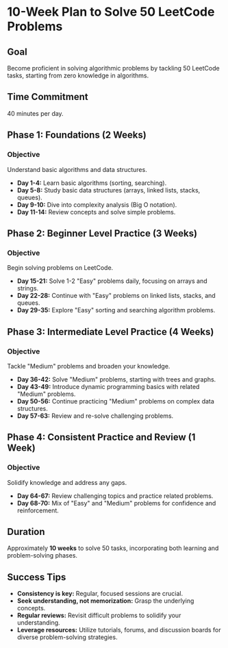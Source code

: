 # 10-Week Plan to Solve 50 LeetCode Problems

## Goal
Become proficient in solving algorithmic problems by tackling 50 LeetCode tasks, starting from zero knowledge in algorithms.

## Time Commitment
40 minutes per day.

## Phase 1: Foundations (2 Weeks)
### Objective
Understand basic algorithms and data structures.

- **Day 1-4:** Learn basic algorithms (sorting, searching).
- **Day 5-8:** Study basic data structures (arrays, linked lists, stacks, queues).
- **Day 9-10:** Dive into complexity analysis (Big O notation).
- **Day 11-14:** Review concepts and solve simple problems.

## Phase 2: Beginner Level Practice (3 Weeks)
### Objective
Begin solving problems on LeetCode.

- **Day 15-21:** Solve 1-2 "Easy" problems daily, focusing on arrays and strings.
- **Day 22-28:** Continue with "Easy" problems on linked lists, stacks, and queues.
- **Day 29-35:** Explore "Easy" sorting and searching algorithm problems.

## Phase 3: Intermediate Level Practice (4 Weeks)
### Objective
Tackle "Medium" problems and broaden your knowledge.

- **Day 36-42:** Solve "Medium" problems, starting with trees and graphs.
- **Day 43-49:** Introduce dynamic programming basics with related "Medium" problems.
- **Day 50-56:** Continue practicing "Medium" problems on complex data structures.
- **Day 57-63:** Review and re-solve challenging problems.

## Phase 4: Consistent Practice and Review (1 Week)
### Objective
Solidify knowledge and address any gaps.

- **Day 64-67:** Review challenging topics and practice related problems.
- **Day 68-70:** Mix of "Easy" and "Medium" problems for confidence and reinforcement.

## Duration
Approximately **10 weeks** to solve 50 tasks, incorporating both learning and problem-solving phases.

## Success Tips
- **Consistency is key:** Regular, focused sessions are crucial.
- **Seek understanding, not memorization:** Grasp the underlying concepts.
- **Regular reviews:** Revisit difficult problems to solidify your understanding.
- **Leverage resources:** Utilize tutorials, forums, and discussion boards for diverse problem-solving strategies.
